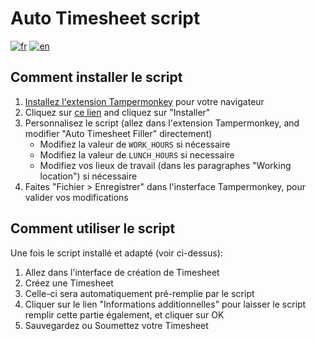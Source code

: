 # Auto Timesheet script
[![fr](https://img.shields.io/badge/lang-fr-blue.svg)](https://github.com/yfirmy/tampermonkey-userscripts/blob/master/auto-timesheet/README.fr.md) [![en](https://img.shields.io/badge/lang-en-red.svg)](https://github.com/yfirmy/tampermonkey-userscripts/blob/master/auto-timesheet/README.md)

## Comment installer le script
 1. [Installez l'extension Tampermonkey](https://www.tampermonkey.net/) pour votre navigateur 
 2. Cliquez sur [ce lien](https://raw.github.com/yfirmy/tampermonkey-userscripts/main/auto-timesheet/auto-timesheet.user.js) and cliquez sur "Installer"
 3. Personnalisez le script (allez dans l'extension Tampermonkey, and modifier "Auto Timesheet Filler" directement)
    -  Modifiez la valeur de `WORK_HOURS` si nécessaire
    -  Modifiez la valeur de `LUNCH_HOURS` si necessaire 
    -  Modifiez vos lieux de travail (dans les paragraphes "Working location") si nécessaire
 4. Faites "Fichier > Enregistrer" dans l'insterface Tampermonkey, pour valider vos modifications

## Comment utiliser le script
Une fois le script installé et adapté (voir ci-dessus):
 1. Allez dans l'interface de création de Timesheet
 2. Créez une Timesheet
 3. Celle-ci sera automatiquement pré-remplie par le script
 4. Cliquer sur le lien "Informations additionnelles" pour laisser le script remplir cette partie également, et cliquer sur OK
 5. Sauvegardez ou Soumettez votre Timesheet
